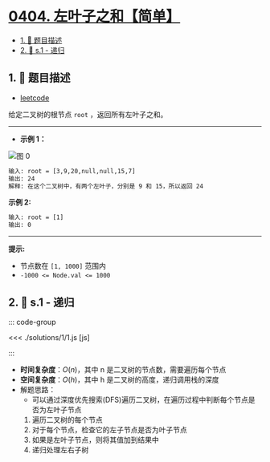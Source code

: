 # [0404. 左叶子之和【简单】](https://github.com/tnotesjs/TNotes.leetcode/tree/main/notes/0404.%20%E5%B7%A6%E5%8F%B6%E5%AD%90%E4%B9%8B%E5%92%8C%E3%80%90%E7%AE%80%E5%8D%95%E3%80%91)

<!-- region:toc -->

- [1. 📝 题目描述](#1--题目描述)
- [2. 🎯 s.1 - 递归](#2--s1---递归)

<!-- endregion:toc -->

## 1. 📝 题目描述

- [leetcode](https://leetcode.cn/problems/sum-of-left-leaves)

给定二叉树的根节点 `root` ，返回所有左叶子之和。

---

- **示例 1：**

![图 0](https://cdn.jsdelivr.net/gh/tnotesjs/imgs@main/2025-09-12-13-32-27.png)

```txt
输入: root = [3,9,20,null,null,15,7]
输出: 24
解释: 在这个二叉树中，有两个左叶子，分别是 9 和 15，所以返回 24
```

**示例 2:**

```txt
输入: root = [1]
输出: 0
```

---

**提示:**

- 节点数在 `[1, 1000]` 范围内
- `-1000 <= Node.val <= 1000`

## 2. 🎯 s.1 - 递归

::: code-group

<<< ./solutions/1/1.js [js]

:::

- **时间复杂度**：$O(n)$，其中 n 是二叉树的节点数，需要遍历每个节点
- **空间复杂度**：$O(h)$，其中 h 是二叉树的高度，递归调用栈的深度
- 解题思路：
  - 可以通过深度优先搜索(DFS)遍历二叉树，在遍历过程中判断每个节点是否为左叶子节点
  1. 遍历二叉树的每个节点
  2. 对于每个节点，检查它的左子节点是否为叶子节点
  3. 如果是左叶子节点，则将其值加到结果中
  4. 递归处理左右子树
